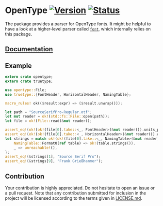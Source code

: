# OpenType [![Version][version-img]][version-url] [![Status][status-img]][status-url]

The package provides a parser for OpenType fonts. It might be helpful to have a
look at a higher-level parser called [`font`][font], which internally relies on
this package.

## [Documentation][doc]

## Example

```rust
extern crate opentype;
extern crate truetype;

use opentype::File;
use truetype::{FontHeader, HorizontalHeader, NamingTable};

macro_rules! ok(($result:expr) => ($result.unwrap()));

let path = "SourceSerifPro-Regular.otf";
let mut reader = ok!(std::fs::File::open(path));
let file = ok!(File::read(&mut reader));

assert_eq!(ok!(ok!(file[0].take::<_, FontHeader>(&mut reader))).units_per_em, 1000);
assert_eq!(ok!(ok!(file[0].take::<_, HorizontalHeader>(&mut reader))).ascender, 918);
let strings = match ok!(ok!(file[0].take::<_, NamingTable>(&mut reader))) {
    NamingTable::Format0(ref table) => ok!(table.strings()),
    _ => unreachable!(),
};
assert_eq!(&strings[1], "Source Serif Pro");
assert_eq!(&strings[9], "Frank Grießhammer");
```

## Contribution

Your contribution is highly appreciated. Do not hesitate to open an issue or a
pull request. Note that any contribution submitted for inclusion in the project
will be licensed according to the terms given in [LICENSE.md](LICENSE.md).

[font]: https://github.com/bodoni/font

[doc]: https://bodoni.github.io/opentype
[status-img]: https://travis-ci.org/bodoni/opentype.svg?branch=master
[status-url]: https://travis-ci.org/bodoni/opentype
[version-img]: https://img.shields.io/crates/v/opentype.svg
[version-url]: https://crates.io/crates/opentype
